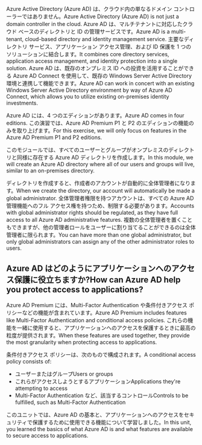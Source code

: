 <span data-ttu-id="713cf-101">Azure Active Directory (Azure AD) は、クラウド内の単なるドメイン コントローラーではありません。</span><span class="sxs-lookup"><span data-stu-id="713cf-101">Azure Active Directory (Azure AD) is not just a domain controller in the cloud.</span></span> <span data-ttu-id="713cf-102">Azure AD は、マルチテナントに対応したクラウド ベースのディレクトリと ID の管理サービスです。</span><span class="sxs-lookup"><span data-stu-id="713cf-102">Azure AD is a multi-tenant, cloud-based directory and identity management service.</span></span> <span data-ttu-id="713cf-103">主要なディレクトリ サービス、アプリケーション アクセス管理、および ID 保護を 1 つのソリューションに結合します。</span><span class="sxs-lookup"><span data-stu-id="713cf-103">It combines core directory services, application access management, and identity protection into a single solution.</span></span> <span data-ttu-id="713cf-104">Azure AD は、既存のオンプレミス ID への投資を活用することができる Azure AD Connect を使用して、既存の Windows Server Active Directory 環境と連携して機能できます。</span><span class="sxs-lookup"><span data-stu-id="713cf-104">Azure AD can work in concert with an existing Windows Server Active Directory environment by way of Azure AD Connect, which allows you to utilize existing on-premises identity investments.</span></span>

<span data-ttu-id="713cf-105">Azure AD には、4 つのエディションがあります。</span><span class="sxs-lookup"><span data-stu-id="713cf-105">Azure AD comes in four editions.</span></span> <span data-ttu-id="713cf-106">この演習では、Azure AD Premium P1 と P2 のエディションの機能のみを取り上げます。</span><span class="sxs-lookup"><span data-stu-id="713cf-106">For this exercise, we will only focus on features in the Azure AD Premium P1 and P2 editions.</span></span>

<span data-ttu-id="713cf-107">このモジュールでは、すべてのユーザーとグループがオンプレミスのディレクトリと同様に存在する Azure AD ディレクトリを作成します。</span><span class="sxs-lookup"><span data-stu-id="713cf-107">In this module, we will create an Azure AD directory where all of our users and groups will live, similar to an on-premises directory.</span></span>

<span data-ttu-id="713cf-108">ディレクトリを作成すると、作成者のアカウントが自動的に全体管理者になります。</span><span class="sxs-lookup"><span data-stu-id="713cf-108">When we create the directory, our account will automatically be made a global administrator.</span></span> <span data-ttu-id="713cf-109">全体管理者権限を持つアカウントは、すべての Azure AD 管理機能へのフル アクセス権を持つため、制限する必要があります。</span><span class="sxs-lookup"><span data-stu-id="713cf-109">Accounts with global administrator rights should be regulated, as they have full access to all Azure AD administrative features.</span></span> <span data-ttu-id="713cf-110">複数の全体管理者を置くこともできますが、他の管理者ロールをユーザーに割り当てることができるのは全体管理者に限られます。</span><span class="sxs-lookup"><span data-stu-id="713cf-110">You can have more than one global administrator, but only global administrators can assign any of the other administrator roles to users.</span></span>

## <a name="how-can-azure-ad-help-you-protect-access-to-applications"></a><span data-ttu-id="713cf-111">Azure AD はどのようにアプリケーションへのアクセス保護に役立ちますか?</span><span class="sxs-lookup"><span data-stu-id="713cf-111">How can Azure AD help you protect access to applications?</span></span>

<span data-ttu-id="713cf-112">Azure AD Premium には、Multi-Factor Authentication や条件付きアクセス ポリシーなどの機能が含まれています。</span><span class="sxs-lookup"><span data-stu-id="713cf-112">Azure AD Premium includes features like Multi-Factor Authentication and conditional access policies.</span></span> <span data-ttu-id="713cf-113">これらの機能を一緒に使用すると、アプリケーションへのアクセスを保護するときに最高の粒度が提供されます。</span><span class="sxs-lookup"><span data-stu-id="713cf-113">When these features are used together, they provide the most granularity when protecting access to applications.</span></span>

<span data-ttu-id="713cf-114">条件付きアクセス ポリシーは、次のもので構成されます。</span><span class="sxs-lookup"><span data-stu-id="713cf-114">A conditional access policy consists of:</span></span>

- <span data-ttu-id="713cf-115">ユーザーまたはグループ</span><span class="sxs-lookup"><span data-stu-id="713cf-115">Users or groups</span></span>
- <span data-ttu-id="713cf-116">これらがアクセスしようとするアプリケーション</span><span class="sxs-lookup"><span data-stu-id="713cf-116">Applications they're attempting to access</span></span>
- <span data-ttu-id="713cf-117">Multi-Factor Authentication など、該当するコントロール</span><span class="sxs-lookup"><span data-stu-id="713cf-117">Controls to be fulfilled, such as Multi-Factor Authentication</span></span>

<span data-ttu-id="713cf-118">このユニットでは、Azure AD の基本と、アプリケーションへのアクセスをセキュリティで保護するために使用できる機能について学習しました。</span><span class="sxs-lookup"><span data-stu-id="713cf-118">In this unit, you learned the basics of what Azure AD is and what features are available to secure access to applications.</span></span>